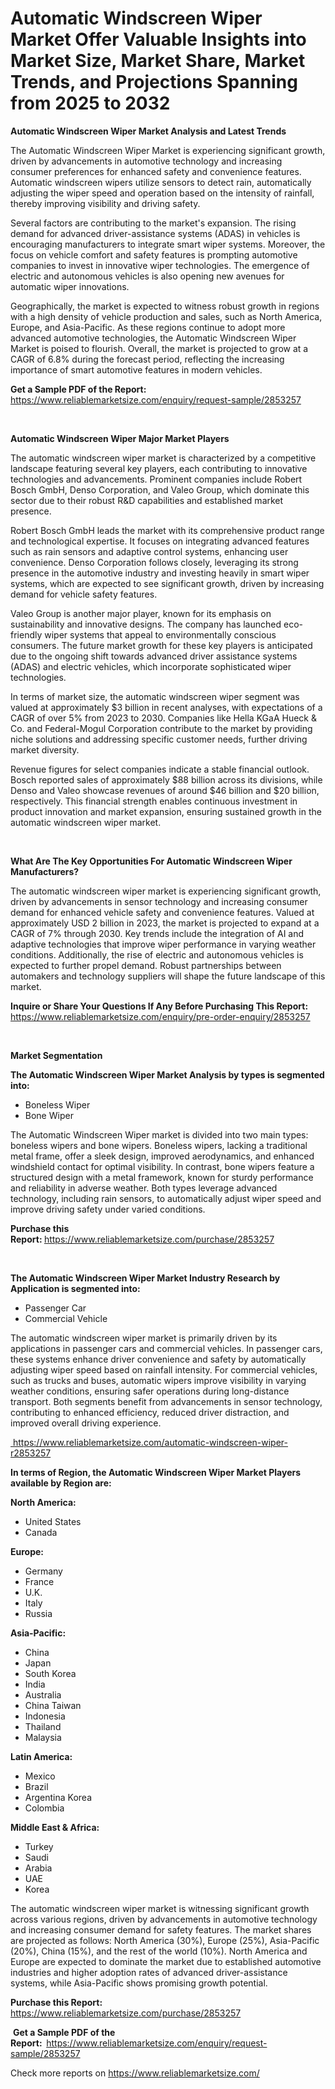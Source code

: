 <p><h1>Automatic Windscreen Wiper Market Offer Valuable Insights into Market Size, Market Share, Market Trends, and Projections Spanning from 2025 to 2032</h1></p><p><strong>Automatic Windscreen Wiper Market Analysis and Latest Trends</strong></p>
<p><p>The Automatic Windscreen Wiper Market is experiencing significant growth, driven by advancements in automotive technology and increasing consumer preferences for enhanced safety and convenience features. Automatic windscreen wipers utilize sensors to detect rain, automatically adjusting the wiper speed and operation based on the intensity of rainfall, thereby improving visibility and driving safety.</p><p>Several factors are contributing to the market's expansion. The rising demand for advanced driver-assistance systems (ADAS) in vehicles is encouraging manufacturers to integrate smart wiper systems. Moreover, the focus on vehicle comfort and safety features is prompting automotive companies to invest in innovative wiper technologies. The emergence of electric and autonomous vehicles is also opening new avenues for automatic wiper innovations.</p><p>Geographically, the market is expected to witness robust growth in regions with a high density of vehicle production and sales, such as North America, Europe, and Asia-Pacific. As these regions continue to adopt more advanced automotive technologies, the Automatic Windscreen Wiper Market is poised to flourish. Overall, the market is projected to grow at a CAGR of 6.8% during the forecast period, reflecting the increasing importance of smart automotive features in modern vehicles.</p></p>
<p><strong>Get a Sample PDF of the Report:&nbsp;</strong> <a href="https://www.reliablemarketsize.com/enquiry/request-sample/2853257?utm_campaign=2941&utm_medium=2&utm_source=Github&utm_content=ia&utm_term=11032025&utm_id=automatic-windscreen-wiper">https://www.reliablemarketsize.com/enquiry/request-sample/2853257</a></p>
<p>&nbsp;</p>
<p><strong>Automatic Windscreen Wiper Major Market Players</strong></p>
<p><p>The automatic windscreen wiper market is characterized by a competitive landscape featuring several key players, each contributing to innovative technologies and advancements. Prominent companies include Robert Bosch GmbH, Denso Corporation, and Valeo Group, which dominate this sector due to their robust R&D capabilities and established market presence.</p><p>Robert Bosch GmbH leads the market with its comprehensive product range and technological expertise. It focuses on integrating advanced features such as rain sensors and adaptive control systems, enhancing user convenience. Denso Corporation follows closely, leveraging its strong presence in the automotive industry and investing heavily in smart wiper systems, which are expected to see significant growth, driven by increasing demand for vehicle safety features.</p><p>Valeo Group is another major player, known for its emphasis on sustainability and innovative designs. The company has launched eco-friendly wiper systems that appeal to environmentally conscious consumers. The future market growth for these key players is anticipated due to the ongoing shift towards advanced driver assistance systems (ADAS) and electric vehicles, which incorporate sophisticated wiper technologies.</p><p>In terms of market size, the automatic windscreen wiper segment was valued at approximately $3 billion in recent analyses, with expectations of a CAGR of over 5% from 2023 to 2030. Companies like Hella KGaA Hueck & Co. and Federal-Mogul Corporation contribute to the market by providing niche solutions and addressing specific customer needs, further driving market diversity.</p><p>Revenue figures for select companies indicate a stable financial outlook. Bosch reported sales of approximately $88 billion across its divisions, while Denso and Valeo showcase revenues of around $46 billion and $20 billion, respectively. This financial strength enables continuous investment in product innovation and market expansion, ensuring sustained growth in the automatic windscreen wiper market.</p></p>
<p>&nbsp;</p>
<p><strong>What Are The Key Opportunities For Automatic Windscreen Wiper Manufacturers?</strong></p>
<p><p>The automatic windscreen wiper market is experiencing significant growth, driven by advancements in sensor technology and increasing consumer demand for enhanced vehicle safety and convenience features. Valued at approximately USD 2 billion in 2023, the market is projected to expand at a CAGR of 7% through 2030. Key trends include the integration of AI and adaptive technologies that improve wiper performance in varying weather conditions. Additionally, the rise of electric and autonomous vehicles is expected to further propel demand. Robust partnerships between automakers and technology suppliers will shape the future landscape of this market.</p></p>
<p><strong>Inquire or Share Your Questions If Any Before Purchasing This Report:</strong> <a href="https://www.reliablemarketsize.com/enquiry/pre-order-enquiry/2853257?utm_campaign=2941&utm_medium=2&utm_source=Github&utm_content=ia&utm_term=11032025&utm_id=automatic-windscreen-wiper">https://www.reliablemarketsize.com/enquiry/pre-order-enquiry/2853257</a></p>
<p>&nbsp;</p>
<p><strong>Market Segmentation</strong></p>
<p><strong>The Automatic Windscreen Wiper Market Analysis by types is segmented into:</strong></p>
<p><ul><li>Boneless Wiper</li><li>Bone Wiper</li></ul></p>
<p><p>The Automatic Windscreen Wiper market is divided into two main types: boneless wipers and bone wipers. Boneless wipers, lacking a traditional metal frame, offer a sleek design, improved aerodynamics, and enhanced windshield contact for optimal visibility. In contrast, bone wipers feature a structured design with a metal framework, known for sturdy performance and reliability in adverse weather. Both types leverage advanced technology, including rain sensors, to automatically adjust wiper speed and improve driving safety under varied conditions.</p></p>
<p><strong>Purchase this Report:&nbsp;</strong><a href="https://www.reliablemarketsize.com/purchase/2853257?utm_campaign=2941&utm_medium=2&utm_source=Github&utm_content=ia&utm_term=11032025&utm_id=automatic-windscreen-wiper">https://www.reliablemarketsize.com/purchase/2853257</a></p>
<p>&nbsp;</p>
<p><strong>The Automatic Windscreen Wiper Market Industry Research by Application is segmented into:</strong></p>
<p><ul><li>Passenger Car</li><li>Commercial Vehicle</li></ul></p>
<p><p>The automatic windscreen wiper market is primarily driven by its applications in passenger cars and commercial vehicles. In passenger cars, these systems enhance driver convenience and safety by automatically adjusting wiper speed based on rainfall intensity. For commercial vehicles, such as trucks and buses, automatic wipers improve visibility in varying weather conditions, ensuring safer operations during long-distance transport. Both segments benefit from advancements in sensor technology, contributing to enhanced efficiency, reduced driver distraction, and improved overall driving experience.</p></p>
<p><a href="https://www.reliablemarketsize.com/automatic-windscreen-wiper-r2853257?utm_campaign=2941&utm_medium=2&utm_source=Github&utm_content=ia&utm_term=11032025&utm_id=automatic-windscreen-wiper">&nbsp;https://www.reliablemarketsize.com/automatic-windscreen-wiper-r2853257</a></p>
<p><strong>In terms of Region, the Automatic Windscreen Wiper Market Players available by Region are:</strong></p>
<p>
    <p> <strong> North America: </strong>
        <ul>
            <li>United States</li>
            <li>Canada</li>
        </ul>
        </p> 
    <p> <strong> Europe: </strong>
        <ul>
            <li>Germany</li>
            <li>France</li>
            <li>U.K.</li>
            <li>Italy</li>
            <li>Russia</li>
        </ul>
        </p> 
    <p> <strong> Asia-Pacific: </strong>
        <ul>
            <li>China</li>
            <li>Japan</li>
            <li>South Korea</li>
            <li>India</li>
            <li>Australia</li>
            <li>China Taiwan</li>
            <li>Indonesia</li>
            <li>Thailand</li>
            <li>Malaysia</li>
        </ul>
        </p> 
    <p> <strong> Latin America: </strong>
        <ul>
            <li>Mexico</li>
            <li>Brazil</li>
            <li>Argentina Korea</li>
            <li>Colombia</li>
        </ul>
        </p> 
    <p> <strong> Middle East & Africa: </strong>
        <ul>
            <li>Turkey</li>
            <li>Saudi</li>
            <li>Arabia</li>
            <li>UAE</li>
            <li>Korea</li>
        </ul>
    </p>
    </p>
<p><p>The automatic windscreen wiper market is witnessing significant growth across various regions, driven by advancements in automotive technology and increasing consumer demand for safety features. The market shares are projected as follows: North America (30%), Europe (25%), Asia-Pacific (20%), China (15%), and the rest of the world (10%). North America and Europe are expected to dominate the market due to established automotive industries and higher adoption rates of advanced driver-assistance systems, while Asia-Pacific shows promising growth potential.</p></p>
<p><strong>Purchase this Report: </strong><a href="https://www.reliablemarketsize.com/purchase/2853257?utm_campaign=2941&utm_medium=2&utm_source=Github&utm_content=ia&utm_term=11032025&utm_id=automatic-windscreen-wiper">https://www.reliablemarketsize.com/purchase/2853257</a></p>
<p>&nbsp;<strong>Get a Sample PDF of the Report:&nbsp;&nbsp;</strong><a href="https://www.reliablemarketsize.com/enquiry/request-sample/2853257?utm_campaign=2941&utm_medium=2&utm_source=Github&utm_content=ia&utm_term=11032025&utm_id=automatic-windscreen-wiper">https://www.reliablemarketsize.com/enquiry/request-sample/2853257</a></p>
<p><strong></strong></p>
<p>Check more reports on <a href="https://www.reliablemarketsize.com/?utm_campaign=2941&utm_medium=2&utm_source=Github&utm_content=ia&utm_term=11032025&utm_id=automatic-windscreen-wiper">https://www.reliablemarketsize.com/</a></p>